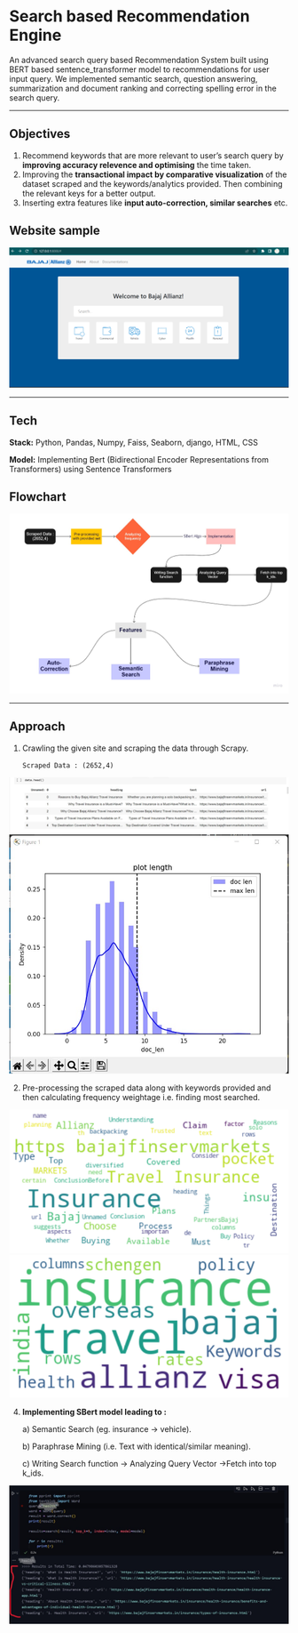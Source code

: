 # Search based Recommendation Engine
An advanced search query based Recommendation System built using BERT based sentence_transformer model to recommendations for user input query.
We implemented semantic search, question answering, summarization and document ranking and correcting spelling error in the search query.

----

## Objectives
1. Recommend keywords that are more relevant to user’s search query by **improving accuracy relevence and optimising** the time taken.
2. Improving the **transactional impact by comparative visualization** of the dataset scraped and the keywords/analytics provided. Then combining the relevant keys for a better output.
3. Inserting extra features like **input auto-correction, similar searches** etc.


## Website sample 
<img src="https://github.com/HackRx3/PS10_Node_Bytes/blob/master/ui%20sample%202.png"/>

----

## Tech 

**Stack:** Python, Pandas, Numpy, Faiss, Seaborn, django, HTML, CSS

**Model:** Implementing Bert (Bidirectional Encoder Representations from Transformers) using Sentence Transformers

## Flowchart


<img src="https://github.com/HackRx3/PS10_Node_Bytes/blob/master/Flowchart%20(3).jpg"/>

----

## Approach



1. Crawling the given site and scraping the data through Scrapy.

       Scraped Data : (2652,4) 
       

<img src="https://github.com/HackRx3/PS10_Node_Bytes/blob/master/datahead.jpg" />
<img src="https://github.com/HackRx3/PS10_Node_Bytes/blob/master/plot.jpeg" />

2. Pre-processing the scraped data along with keywords provided and then calculating frequency weightage i.e. finding most searched.

<img src="https://github.com/HackRx3/PS10_Node_Bytes/blob/master/scrapped%20data%20keywords.png" />
<img src="https://github.com/HackRx3/PS10_Node_Bytes/blob/master/search%20trends%20keywords.png" />

4. **Implementing SBert model leading to :**




     a) Semantic Search (eg. insurance -> vehicle).

     b) Paraphrase Mining (i.e. Text with identical/similar meaning).

     c) Writing Search function -> Analyzing Query Vector ->Fetch into top k_ids.

<img src="https://github.com/HackRx3/PS10_Node_Bytes/blob/master/Prototype.jpeg"/>



